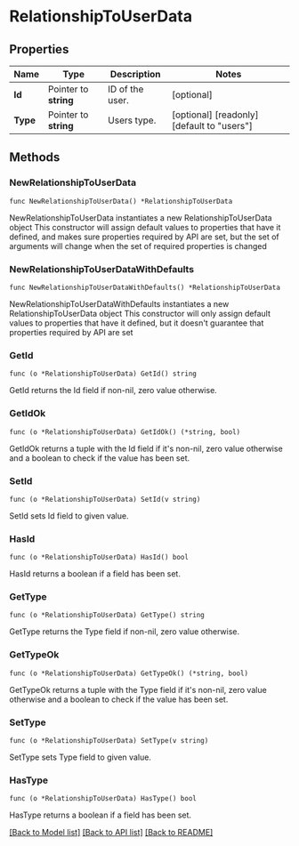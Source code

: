# RelationshipToUserData

## Properties

Name | Type | Description | Notes
------------ | ------------- | ------------- | -------------
**Id** | Pointer to **string** | ID of the user. | [optional] 
**Type** | Pointer to **string** | Users type. | [optional] [readonly] [default to "users"]

## Methods

### NewRelationshipToUserData

`func NewRelationshipToUserData() *RelationshipToUserData`

NewRelationshipToUserData instantiates a new RelationshipToUserData object
This constructor will assign default values to properties that have it defined,
and makes sure properties required by API are set, but the set of arguments
will change when the set of required properties is changed

### NewRelationshipToUserDataWithDefaults

`func NewRelationshipToUserDataWithDefaults() *RelationshipToUserData`

NewRelationshipToUserDataWithDefaults instantiates a new RelationshipToUserData object
This constructor will only assign default values to properties that have it defined,
but it doesn't guarantee that properties required by API are set

### GetId

`func (o *RelationshipToUserData) GetId() string`

GetId returns the Id field if non-nil, zero value otherwise.

### GetIdOk

`func (o *RelationshipToUserData) GetIdOk() (*string, bool)`

GetIdOk returns a tuple with the Id field if it's non-nil, zero value otherwise
and a boolean to check if the value has been set.

### SetId

`func (o *RelationshipToUserData) SetId(v string)`

SetId sets Id field to given value.

### HasId

`func (o *RelationshipToUserData) HasId() bool`

HasId returns a boolean if a field has been set.

### GetType

`func (o *RelationshipToUserData) GetType() string`

GetType returns the Type field if non-nil, zero value otherwise.

### GetTypeOk

`func (o *RelationshipToUserData) GetTypeOk() (*string, bool)`

GetTypeOk returns a tuple with the Type field if it's non-nil, zero value otherwise
and a boolean to check if the value has been set.

### SetType

`func (o *RelationshipToUserData) SetType(v string)`

SetType sets Type field to given value.

### HasType

`func (o *RelationshipToUserData) HasType() bool`

HasType returns a boolean if a field has been set.


[[Back to Model list]](../README.md#documentation-for-models) [[Back to API list]](../README.md#documentation-for-api-endpoints) [[Back to README]](../README.md)


